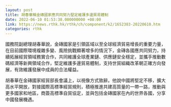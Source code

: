 ```yaml
---
layout: post
title: 胡春華稱金磚國家應共同努力堅定維護多邊貿易體制
date: 2022-06-10 01:53:38.000000000 +08:00
link: https://news.rthk.hk/rthk/ch/component/k2/1652383-20220610.htm
categories: rthk
---
```


國務院副總理胡春華說，金磚國家是引領區域以至全球經濟貿易增長的重要力量，在目前國際環境複雜多變、風險挑戰顯著增多的情況下，金磚各國應共同努力，持續拓展經貿領域務實合作，共同維護全球產業鏈、供應鏈安全穩定，並攜手推動數碼經濟等新興領域合作，堅定維護多邊貿易體制，支持世貿組織改革朝正確方向發展，有效維護發展中成員的合法權益。

胡春華在金磚國家經貿部長會議上，以視像方式致辭。他說中國將堅定不移，擴大高水平開放，對接國際高標準經貿規則，積極推進共建高質量的一帶一路，推動與更多國家和地區，商簽高標準自貿協定，並與包括金磚國家在內的世界各國，分享中國發展機遇。
